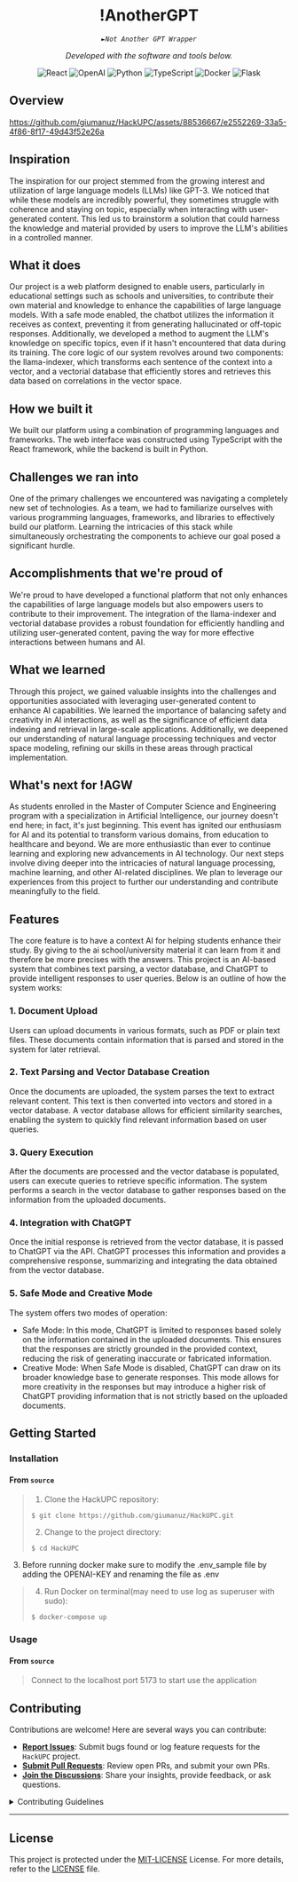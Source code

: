 <p align="center">
    <h1 align="center">!AnotherGPT
</h1>
</p>
<p align="center">
    <em><code>►Not Another GPT Wrapper</code></em>
</p>
<p>
<p align="center">
		<em>Developed with the software and tools below.</em>
</p>
<p align="center">
	<img src="https://img.shields.io/badge/React-61DAFB.svg?style=flat-square&logo=React&logoColor=black" alt="React">
	<img src="https://img.shields.io/badge/OpenAI-412991.svg?style=flat-square&logo=OpenAI&logoColor=white" alt="OpenAI">
	<img src="https://img.shields.io/badge/Python-3776AB.svg?style=flat-square&logo=Python&logoColor=white" alt="Python">
	<img src="https://img.shields.io/badge/TypeScript-3178C6.svg?style=flat-square&logo=TypeScript&logoColor=white" alt="TypeScript">
	<img src="https://img.shields.io/badge/Docker-2496ED.svg?style=flat-square&logo=Docker&logoColor=white" alt="Docker">
	<img src="https://img.shields.io/badge/Flask-000000.svg?style=flat-square&logo=Flask&logoColor=white" alt="Flask">
</p>


##  Overview


https://github.com/giumanuz/HackUPC/assets/88536667/e2552269-33a5-4f86-8f17-49d43f52e26a

## Inspiration

The inspiration for our project stemmed from the growing interest and utilization of large language models (LLMs) like GPT-3. We noticed that while these models are incredibly powerful, they sometimes struggle with coherence and staying on topic, especially when interacting with user-generated content. This led us to brainstorm a solution that could harness the knowledge and material provided by users to improve the LLM's abilities in a controlled manner.

## What it does

Our project is a web platform designed to enable users, particularly in educational settings such as schools and universities, to contribute their own material and knowledge to enhance the capabilities of large language models. With a safe mode enabled, the chatbot utilizes the information it receives as context, preventing it from generating hallucinated or off-topic responses. Additionally, we developed a method to augment the LLM's knowledge on specific topics, even if it hasn't encountered that data during its training.
The core logic of our system revolves around two components: the llama-indexer, which transforms each sentence of the context into a vector, and a vectorial database that efficiently stores and retrieves this data based on correlations in the vector space.

## How we built it

We built our platform using a combination of programming languages and frameworks. The web interface was constructed using TypeScript with the React framework, while the backend is built in Python.

## Challenges we ran into

One of the primary challenges we encountered was navigating a completely new set of technologies. As a team, we had to familiarize ourselves with various programming languages, frameworks, and libraries to effectively build our platform. Learning the intricacies of this stack while simultaneously orchestrating the components to achieve our goal posed a significant hurdle.

## Accomplishments that we're proud of

We're proud to have developed a functional platform that not only enhances the capabilities of large language models but also empowers users to contribute to their improvement. The integration of the llama-indexer and vectorial database provides a robust foundation for efficiently handling and utilizing user-generated content, paving the way for more effective interactions between humans and AI.

## What we learned

Through this project, we gained valuable insights into the challenges and opportunities associated with leveraging user-generated content to enhance AI capabilities. We learned the importance of balancing safety and creativity in AI interactions, as well as the significance of efficient data indexing and retrieval in large-scale applications. Additionally, we deepened our understanding of natural language processing techniques and vector space modeling, refining our skills in these areas through practical implementation.

## What's next for !AGW

As students enrolled in the Master of Computer Science and Engineering program with a specialization in Artificial Intelligence, our journey doesn't end here; in fact, it's just beginning. This event has ignited our enthusiasm for AI and its potential to transform various domains, from education to healthcare and beyond.
We are more enthusiastic than ever to continue learning and exploring new advancements in AI technology. Our next steps involve diving deeper into the intricacies of natural language processing, machine learning, and other AI-related disciplines. We plan to leverage our experiences from this project to further our understanding and contribute meaningfully to the field.


##  Features

The core feature is to have a context AI for helping students enhance their study. By giving to the ai school/university material it can learn from it and therefore be more precises with the answers.
This project is an AI-based system that combines text parsing, a vector database, and ChatGPT to provide intelligent responses to user queries. Below is an outline of how the system works:
### 1. Document Upload

Users can upload documents in various formats, such as PDF or plain text files. These documents contain information that is parsed and stored in the system for later retrieval.
### 2. Text Parsing and Vector Database Creation

Once the documents are uploaded, the system parses the text to extract relevant content. This text is then converted into vectors and stored in a vector database. A vector database allows for efficient similarity searches, enabling the system to quickly find relevant information based on user queries.
### 3. Query Execution

After the documents are processed and the vector database is populated, users can execute queries to retrieve specific information. The system performs a search in the vector database to gather responses based on the information from the uploaded documents.
### 4. Integration with ChatGPT

Once the initial response is retrieved from the vector database, it is passed to ChatGPT via the API. ChatGPT processes this information and provides a comprehensive response, summarizing and integrating the data obtained from the vector database.
### 5. Safe Mode and Creative Mode

The system offers two modes of operation:

- Safe Mode: In this mode, ChatGPT is limited to responses based solely on the information contained in the uploaded documents. This ensures that the responses are strictly grounded in the provided context, reducing the risk of generating inaccurate or fabricated information.
- Creative Mode: When Safe Mode is disabled, ChatGPT can draw on its broader knowledge base to generate responses. This mode allows for more creativity in the responses but may introduce a higher risk of ChatGPT providing information that is not strictly based on the uploaded documents.



##  Getting Started


###  Installation

<h4>From <code>source</code></h4>

> 1. Clone the HackUPC repository:
>
> ```console
> $ git clone https://github.com/giumanuz/HackUPC.git
> ```
>
> 2. Change to the project directory:
> ```console
> $ cd HackUPC
> ```
 3. Before running docker make sure to modify the .env_sample file by adding the OPENAI-KEY and renaming the file as .env
>
> 4. Run Docker on terminal(may need to use log as superuser with sudo):
> ```console
> $ docker-compose up 
> ```
> 

###  Usage

<h4>From <code>source</code></h4>

>Connect to the localhost port 5173 to start use the application





##  Contributing

Contributions are welcome! Here are several ways you can contribute:

- **[Report Issues](https://github.com/giumanuz/HackUPC.git/issues)**: Submit bugs found or log feature requests for the `HackUPC` project.
- **[Submit Pull Requests](https://github.com/giumanuz/HackUPC.git/blob/main/CONTRIBUTING.md)**: Review open PRs, and submit your own PRs.
- **[Join the Discussions](https://github.com/giumanuz/HackUPC.git/discussions)**: Share your insights, provide feedback, or ask questions.

<details closed>
<summary>Contributing Guidelines</summary>

1. **Fork the Repository**: Start by forking the project repository to your github account.
2. **Clone Locally**: Clone the forked repository to your local machine using a git client.
   ```sh
   git clone https://github.com/giumanuz/HackUPC.git
   ```
3. **Create a New Branch**: Always work on a new branch, giving it a descriptive name.
   ```sh
   git checkout -b new-feature-x
   ```
4. **Make Your Changes**: Develop and test your changes locally.
5. **Commit Your Changes**: Commit with a clear message describing your updates.
   ```sh
   git commit -m 'Implemented new feature x.'
   ```
6. **Push to github**: Push the changes to your forked repository.
   ```sh
   git push origin new-feature-x
   ```
7. **Submit a Pull Request**: Create a PR against the original project repository. Clearly describe the changes and their motivations.
8. **Review**: Once your PR is reviewed and approved, it will be merged into the main branch. Congratulations on your contribution!
</details>


---

##  License

This project is protected under the [MIT-LICENSE](https://choosealicense.com/licenses) License. For more details, refer to the [LICENSE](https://choosealicense.com/licenses/) file.


